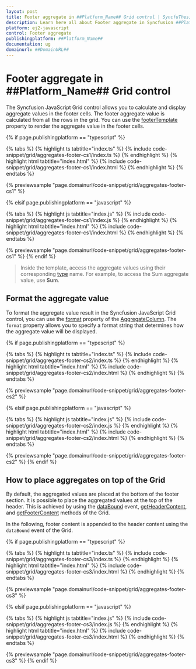 ```yaml
---
layout: post
title: Footer aggregate in ##Platform_Name## Grid control | SyncfuThesion
description: Learn here all about Footer aggregate in Syncfusion ##Platform_Name## Grid control of Syncfusion Essential JS 2 and more.
platform: ej2-javascript
control: Footer aggregate 
publishingplatform: ##Platform_Name##
documentation: ug
domainurl: ##DomainURL##
---
```


# Footer aggregate in ##Platform_Name## Grid control

The Syncfusion JavaScript Grid control allows you to calculate and display aggregate values in the footer cells. The footer aggregate value is calculated from all the rows in the grid. You can use the [footerTemplate](../../api/grid/aggregateColumn/#footertemplate) property to render the aggregate value in the footer cells.

{% if page.publishingplatform == "typescript" %}

{% tabs %}
{% highlight ts tabtitle="index.ts" %}
{% include code-snippet/grid/aggregates-footer-cs1/index.ts %}
{% endhighlight %}
{% highlight html tabtitle="index.html" %}
{% include code-snippet/grid/aggregates-footer-cs1/index.html %}
{% endhighlight %}
{% endtabs %}
        
{% previewsample "page.domainurl/code-snippet/grid/aggregates-footer-cs1" %}

{% elsif page.publishingplatform == "javascript" %}

{% tabs %}
{% highlight js tabtitle="index.js" %}
{% include code-snippet/grid/aggregates-footer-cs1/index.js %}
{% endhighlight %}
{% highlight html tabtitle="index.html" %}
{% include code-snippet/grid/aggregates-footer-cs1/index.html %}
{% endhighlight %}
{% endtabs %}

{% previewsample "page.domainurl/code-snippet/grid/aggregates-footer-cs1" %}
{% endif %}

> Inside the template, access the aggregate values using their corresponding [type](../../api/grid/aggregateColumn/#type) name. For example, to access the Sum aggregate value, use **Sum**.

## Format the aggregate value

To format the aggregate value result in the Syncfusion JavaScript Grid control, you can use the [format](../../api/grid/aggregateColumn/#format) property of the [AggregateColumn](../../api/grid/aggregateColumn/). The `format` property allows you to specify a format string that determines how the aggregate value will be displayed.

{% if page.publishingplatform == "typescript" %}

{% tabs %}
{% highlight ts tabtitle="index.ts" %}
{% include code-snippet/grid/aggregates-footer-cs2/index.ts %}
{% endhighlight %}
{% highlight html tabtitle="index.html" %}
{% include code-snippet/grid/aggregates-footer-cs2/index.html %}
{% endhighlight %}
{% endtabs %}
        
{% previewsample "page.domainurl/code-snippet/grid/aggregates-footer-cs2" %}

{% elsif page.publishingplatform == "javascript" %}

{% tabs %}
{% highlight js tabtitle="index.js" %}
{% include code-snippet/grid/aggregates-footer-cs2/index.js %}
{% endhighlight %}
{% highlight html tabtitle="index.html" %}
{% include code-snippet/grid/aggregates-footer-cs2/index.html %}
{% endhighlight %}
{% endtabs %}

{% previewsample "page.domainurl/code-snippet/grid/aggregates-footer-cs2" %}
{% endif %}

## How to place aggregates on top of the Grid

By default, the aggregated values are placed at the bottom of the footer section. It is possible to place the aggregated values at the top of the header. This is achieved by using the [dataBound](../../api/grid/#databound) event, [getHeaderContent](../../api/grid/#getheadercontent), and [getFooterContent](../../api/grid/#getfootercontent) methods of the Grid.

In the following, footer content is appended to the header content using the `dataBound` event of the Grid.

{% if page.publishingplatform == "typescript" %}

{% tabs %}
{% highlight ts tabtitle="index.ts" %}
{% include code-snippet/grid/aggregates-footer-cs3/index.ts %}
{% endhighlight %}
{% highlight html tabtitle="index.html" %}
{% include code-snippet/grid/aggregates-footer-cs3/index.html %}
{% endhighlight %}
{% endtabs %}
        
{% previewsample "page.domainurl/code-snippet/grid/aggregates-footer-cs3" %}

{% elsif page.publishingplatform == "javascript" %}

{% tabs %}
{% highlight js tabtitle="index.js" %}
{% include code-snippet/grid/aggregates-footer-cs3/index.js %}
{% endhighlight %}
{% highlight html tabtitle="index.html" %}
{% include code-snippet/grid/aggregates-footer-cs3/index.html %}
{% endhighlight %}
{% endtabs %}

{% previewsample "page.domainurl/code-snippet/grid/aggregates-footer-cs3" %}
{% endif %}